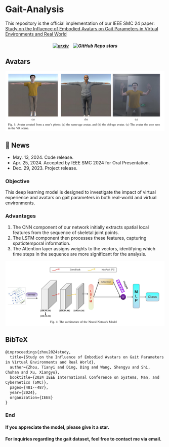 # Gait-Analysis
This repository is the official implementation of our IEEE SMC 24 paper: [Study on the Influence of Embodied Avatars on Gait Parameters in Virtual Environments and Real World](https://ieeexplore.ieee.org/abstract/document/10831053)

<h5 align="center">

[![arxiv](https://img.shields.io/badge/Arxiv-2411.18949-red)](https://arxiv.org/abs/2411.18949) &ensp;
![GitHub Repo stars](https://img.shields.io/github/stars/KevinZhou6/Gait-Analysis)
</h5>

## Avatars
<img src="https://github.com/KevinZhou6/Gait-Analysis/blob/main/assets/avatars.png"  />

## 📣 News
- May. 13, 2024. Code release.
- Apr. 25, 2024. Accepted by IEEE SMC 2024 for Oral Presentation.
- Dec. 29, 2023. Project release.

### Objective
This deep learning model is designed to investigate the impact of virtual experience and avatars on gait parameters in both real-world and virtual environments.



### Advantages 
1.  The CNN component of our network initially extracts spatial local features from the sequence of skeletal joint points.
2.  The LSTM component then processes these features, capturing spatiotemporal information.
3.  The Attention layer assigns weights to the vectors, identifying which time steps in the sequence are more significant for the analysis.
<img src="https://github.com/KevinZhou6/Gait-Analysis/blob/main/assets/model.png"  />



## BibTeX
```
@inproceedings{zhou2024study,
  title={Study on the Influence of Embodied Avatars on Gait Parameters in Virtual Environments and Real World},
  author={Zhou, Tianyi and Ding, Ding and Wang, Shengyu and Shi, Chuhan and Xu, Xiangyu},
  booktitle={2024 IEEE International Conference on Systems, Man, and Cybernetics (SMC)},
  pages={481--487},
  year={2024},
  organization={IEEE}
}
```

### End
#### If you appreciate the model, please give it a star.
####  For inquiries regarding the gait dataset, feel free to contact me via email.

